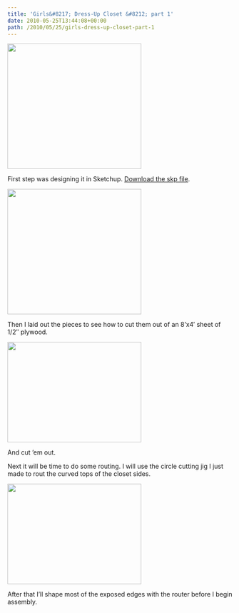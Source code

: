 ```yaml
---
title: 'Girls&#8217; Dress-Up Closet &#8212; part 1'
date: 2010-05-25T13:44:08+00:00
path: /2010/05/25/girls-dress-up-closet-part-1
---
```

<img src="http://seancamden.com/wp-content/uploads/2010/05/girls-closet3-300x281.jpg" alt="" title="Dress-up closet initial design" width="300" height="281" class="size-medium wp-image-157" />
  
First step was designing it in Sketchup. [Download the skp file](http://seancamden.com/wp-content/uploads/2010/05/girls-closet.zip).

<img src="http://seancamden.com/wp-content/uploads/2010/05/girls-closet4-300x281.jpg" alt="" title="Dress-up closet exploded view" width="300" height="281" class="size-medium wp-image-158" />
  
Then I laid out the pieces to see how to cut them out of an 8&#8217;x4&#8242; sheet of 1/2&#8243; plywood.

<img src="http://seancamden.com/wp-content/uploads/2010/05/2010-05-25-12.20.35-300x225.jpg" alt="" title="Pieces of wood" width="300" height="225" class="size-medium wp-image-159" />
  
And cut &#8217;em out.

Next it will be time to do some routing. I will use the circle cutting jig I just made to rout the curved tops of the closet sides.

<img src="http://seancamden.com/wp-content/uploads/2010/05/2010-05-21-16.31.57-300x225.jpg" alt="" title="Circle cutting router jig" width="300" height="225" class="size-medium wp-image-162" />

After that I&#8217;ll shape most of the exposed edges with the router before I begin assembly.